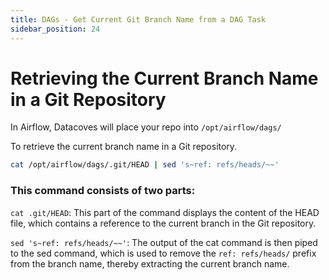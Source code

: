 ```yaml
---
title: DAGs - Get Current Git Branch Name from a DAG Task
sidebar_position: 24
---
```

# Retrieving the Current Branch Name in a Git Repository

In Airflow, Datacoves will place your repo into `/opt/airflow/dags/` 

To retrieve the current branch name in a Git repository. 


``` bash
cat /opt/airflow/dags/.git/HEAD | sed 's~ref: refs/heads/~~'
```

### This command consists of two parts:

`cat .git/HEAD`: This part of the command displays the content of the HEAD file, which contains a reference to the current branch in the Git repository.

`sed 's~ref: refs/heads/~~'`: The output of the cat command is then piped to the sed command, which is used to remove the `ref: refs/heads/` prefix from the branch name, thereby extracting the current branch name.

